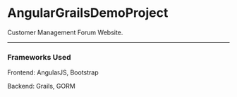 # AngularGrailsDemoProject
Customer Management Forum Website.


-------------

### Frameworks Used

Frontend: AngularJS, Bootstrap

Backend: Grails, GORM

